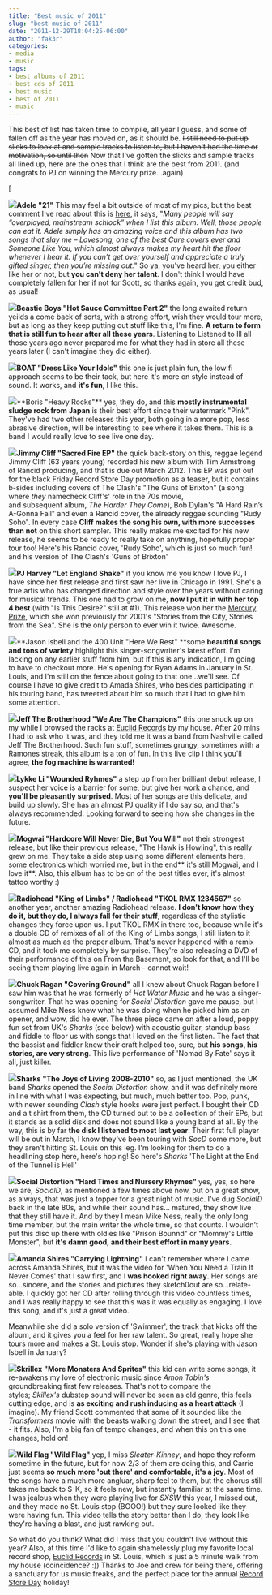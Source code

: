 ```yaml
---
title: "Best music of 2011"
slug: "best-music-of-2011"
date: "2011-12-29T18:04:25-06:00"
author: "fak3r"
categories:
- media
- music
tags:
- best albums of 2011
- best cds of 2011
- best music
- best of 2011
- music
---
```


This best of list has taken time to compile, all year I guess, and some of fallen off as the year has moved on, as it should be. <del>I still need to put up slicks to look at and sample tracks to listen to, but I haven't had the time or motivation, so until then</del> Now that I've gotten the slicks and sample tracks all lined up, here are the ones that I think are the best from 2011. (and congrats to PJ on winning the Mercury prize...again)

[



![](http://ecx.images-amazon.com/images/I/51U%2B4EAkVmL._SL500_AA300_.jpg)**Adele "21"** This may feel a bit outside of most of my pics, but the best comment I've read about this is [here](http://ninebullets.net/), it says, "_Many people will say “overplayed, mainstream schlock” when I list this album. Well, those people can eat it. Adele simply has an amazing voice and this album has two songs that slay me – Lovesong, one of the best Cure covers ever and Someone Like You, which almost always makes my heart hit the floor whenever I hear it. If you can’t get over yourself and appreciate a truly gifted singer, then you’re missing out._" So ya, you've heard her, you either like her or not, but **you can't deny her talent**. I don't think I would have completely fallen for her if not for Scott, so thanks again, you get credit bud, as usual!





![](http://ecx.images-amazon.com/images/I/41aOLq8XLnL._SL500_AA300_.jpg)**Beastie Boys "Hot Sauce Committee Part 2"** the long awaited return yeilds a come back of sorts, with a strong effort, wish they would tour more, but as long as they keep putting out stuff like this, I'm fine. **A return to form that is still fun to hear after all these years**. Listening to Listened to Ill all those years ago never prepared me for what they had in store all these years later (I can't imagine they did either). 





![](http://ecx.images-amazon.com/images/I/61pUUM9%2BKdL._SL500_AA300_.jpg)**BOAT "Dress Like Your Idols"** this one is just plain fun, the low fi approach seems to be their tack, but here it's more on style instead of sound. It works, and **it's fun**, I like this. 





![](http://upload.wikimedia.org/wikipedia/en/thumb/c/c7/Heavy_Rocks_(2011_album).jpg/220px-Heavy_Rocks_(2011_album).jpg)**Boris "Heavy Rocks"** yes, they do, and this **mostly instrumental sludge rock from Japan** is their best effort since their watermark "Pink". They've had two other releases this year, both going in a more pop, less abrasive direction, will be interesting to see where it takes them. This is a band I would really love to see live one day. 





![](http://ecx.images-amazon.com/images/I/51Tcs4BpaDL._SL500_AA300_.jpg)**Jimmy Cliff "Sacred Fire EP"** the quick back-story on this, reggae legend Jimmy Cliff (63 years young) recorded his new album with Tim Armstrong of Rancid producing, and that is due out March 2012. This EP was put out for the black Friday Record Store Day promotion as a teaser, but it contains b-sides including covers of The Clash's "The Guns of Brixton" (a song where _they_ namecheck Cliff's' role in the 70s movie, and subsequent album, _The Harder They Come_), Bob Dylan's "A Hard Rain’s A-Gonna Fall" and even a Rancid cover, the already reggae sounding "Rudy Soho". In every case **Cliff makes the song his own, with more successes than not** on this short sampler. This really makes me excited for his new release, he seems to be ready to really take on anything, hopefully proper tour too! Here's his Rancid cover, 'Rudy Soho', which is just so much fun!  and his version of The Clash's 'Guns of Brixton' 





![](http://upload.wikimedia.org/wikipedia/en/thumb/5/5f/Pjharveyletenglandshake.jpg/220px-Pjharveyletenglandshake.jpg)**PJ Harvey "Let England Shake"** if you know me you know I love PJ, I have since her first release and first saw her live in Chicago in 1991. She's a true artis who has changed direction and style over the years without caring for musical trends. This one had to grow on me, **now I put it in with her top 4 best** (with "Is This Desire?" still at #1). This release won her the [Mercury Prize](http://www.mercuryprize.com/), which she won previously for 2001's "Stories from the City, Stories from the Sea". She is the only person to ever win it twice. Awesome.






![](http://ecx.images-amazon.com/images/I/61yGq0MjZCL._SL500_AA300_.jpg)**Jason Isbell and the 400 Unit "Here We Rest" **some **beautiful songs and tons of variety** highlight this singer-songwriter's latest effort. I'm lacking on any earlier stuff from him, but if this is any indication, I'm going to have to checkout more. He's opening for Ryan Adams in January in St. Louis, and I'm still on the fence about going to that one...we'll see. Of course I have to give credit to Amada Shires, who besides participating in his touring band, has tweeted about him so much that I had to give him some attention. 





![](http://www.nashvillescene.com/binary/12be/1288188352-jeffthebrotherhood_wearethechampions.jpg)**Jeff The Brotherhood "We Are The Champions"** this one snuck up on my while I browsed the racks at [Euclid Records](http://www.euclidrecords.com/) by my house. After 20 mins I had to ask who it was, and they told me it was a band from Nashville called Jeff The Brotherhood. Such fun stuff, sometimes grungy, sometimes with a Ramones streak, this album is a ton of fun. In this live clip I think you'll agree, **the fog machine is warranted!**






![](http://ecx.images-amazon.com/images/I/51Vsk628lqL._SL500_AA300_.jpg)**Lykke Li "Wounded Ryhmes"** a step up from her brilliant debut release, I suspect her voice is a barrier for some, but give her work a chance, and **you'll be pleasantly surprised**. Most of her songs are this delicate, and build up slowly. She has an almost PJ quality if I do say so, and that's always recommended. Looking forward to seeing how she changes in the future. 





![](http://assets3.subpop.com/images/main/8238.jpg)**Mogwai "Hardcore Will Never Die, But You Will"** not their strongest release, but like their previous release, "The Hawk is Howling", this really grew on me. They take a side step using some different elements here, some electronics which worried me, but in the end** it's still Mogwai, and I love it**. Also, this album has to be on of the best titles ever, it's almost tattoo worthy :)






![](http://upload.wikimedia.org/wikipedia/en/thumb/2/24/The_king_of_limbs.jpg/220px-The_king_of_limbs.jpg)**Radiohead "King of Limbs" / Radiohead "TKOL RMX 1234567"** so another year, another amazing Radiohead release. **I don't know how they do it, but they do, I always fall for their stuff**, regardless of the stylistic changes they force upon us. I put TKOL RMX in there too, because while it's a double CD of remixes of all of the King of Limbs songs, I still listen to it almost as much as the proper album. That's never happened with a remix CD, and it took me completely by surprise. They're also releasing a DVD of their performance of this on From the Basement, so look for that, and I'll be seeing them playing live again in March - cannot wait!






![](http://store.sideonedummy.com/media/catalog/product/cache/1/image/9df78eab33525d08d6e5fb8d27136e95/c/h/chuck_ragan_covering_ground_cover.jpg)**Chuck Ragan "Covering Ground"** all I knew about Chuck Ragan before I saw him was that he was formerly of _Hot Water Music_ and he was a singer-songwriter. That he was opening for _Social Distortion_ gave me pause, but I assumed Mike Ness knew what he was doing when he picked him as an opener, and wow, did he ever. The three piece came on after a loud, poppy fun set from UK's _Sharks_ (see below) with acoustic guitar, standup bass and fiddle to floor us with songs that I loved on the first listen. The fact that the bassist and fiddler knew their craft helped too, sure, but **his songs, his stories, are very strong**. This live performance of 'Nomad By Fate' says it all, just killer.






![](http://www.shopradiocast.com/product_images/w/132/sharks__84046_zoom.jpg)**Sharks "The Joys of Living 2008-2010"** so, as I just mentioned, the UK band _Sharks_ opened the _Social Distortion_ show, and it was definitely more in line with what I was expecting, but much, much better too. Pop, punk, with newer sounding _Clash_ style hooks were just perfect. I bought their CD and a t shirt from them, the CD turned out to be a collection of their EPs, but it stands as a solid disk and does not sound like a young band at all. By the way, this is by far **the disk I listened to most last year**. Their first full player will be out in March, I know they've been touring with _SocD_ some more, but they aren't hitting St. Louis on this leg. I'm looking for them to do a headlining stop here, here's hoping! So here's _Sharks_ 'The Light at the End of the Tunnel is Hell'






![](http://images.hitfix.com/photos/576232/Social-Distortion--Hard-Times-and-Nursery-Rhymes_event_main.jpeg)**Social Distortion "Hard Times and Nursery Rhymes"** yes, yes, so here we are, _SocialD_, as mentioned a few times above now, put on a great show, as always, that was just a topper for a great night of music. I've dug _SocialD_ back in the late 80s, and while their sound has... matured, they show live that they still have it. And by they I mean Mike Ness, really the only long time member, but the main writer the whole time, so that counts. I wouldn't put this disc up there with oldies like "Prison Bounnd" or "Mommy's Little Monster", but **it's damn good, and their best effort in many years.**






![](http://ecx.images-amazon.com/images/I/51F4BXYU%2BEL._SL500_AA300_.jpg)**Amanda Shires "Carrying Lightning"** I can't remember where I came across Amanda Shires, but it was the video for 'When You Need a Train It Never Comes' that I saw first, and **I was hooked right away**. Her songs are so...sincere, and the stories and pictures they sketch0out are so...relate-able. I quickly got her CD after rolling through this video countless times, and I was really happy to see that this was it was equally as engaging. I love this song, and it's just a great video.

Meanwhile she did a solo version of 'Swimmer', the track that kicks off the album, and it gives you a feel for her raw talent. So great, really hope she tours more and makes a St. Louis stop. Wonder if she's playing with Jason Isbell in January?






![](http://www.dubstepeden.com/wp-content/uploads/2011/06/Skrillex-More-Monsters-And-Sprites-.jpg)**Skrillex "More Monsters And Sprites"** this kid can write some songs, it re-awakens my love of electronic music since _Amon Tobin's_ groundbreaking first few releases. That's not to compare the styles; _Skillex's_ dubstep sound will never be seen as old genre, this feels cutting edge, and is **as exciting and rush inducing as a heart attack** (I imagine). My friend Scott commented that some of it sounded like the _Transformers_ movie with the beasts walking down the street, and I see that - it fits. Also, I'm a big fan of tempo changes, and when this on this one changes, hold on!






![](http://ecx.images-amazon.com/images/I/41z%2BD%2BJNtBL._SL500_AA300_.jpg)**Wild Flag "Wild Flag"** yep, I miss _Sleater-Kinney_, and hope they reform sometime in the future, but for now 2/3 of them are doing this, and Carrie just seems **so much more 'out there' and comfortable, it's a joy**. Most of the songs have a much more angluar, sharp feel to them, but the chorus still takes me back to S-K, so it feels new, but instantly familiar at the same time. I was jealous when they were playing live for _SXSW_ this year, I missed out, and they made no St. Louis stop (BOOO!) but they sure looked like they were having fun. This video tells the story better than I do, they look like they're having a blast, and just rawking out.




So what do you think? What did I miss that you couldn't live without this year? Also, at this time I'd like to again shamelessly plug my favorite local record shop, [Euclid Records](http://www.euclidrecords.com/) in St. Louis, which is just a 5 minute walk from my house (coincidence? :)) Thanks to Joe and crew for being there, offering a sanctuary for us music freaks, and the perfect place for the annual [Record Store Day](http://www.recordstoreday.com/) holiday!




